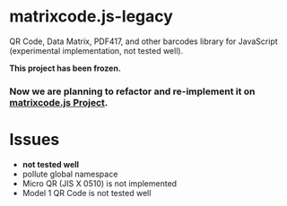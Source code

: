 matrixcode.js-legacy
====================

QR Code, Data Matrix, PDF417, and other barcodes library for JavaScript (experimental implementation, not tested well).

**This project has been frozen.**

### Now we are planning to refactor and re-implement it on [matrixcode.js Project](https://github.com/qnq777/matrixcode.js).  

# Issues
  * **not tested well**
  * pollute global namespace
  * Micro QR (JIS X 0510) is not implemented
  * Model 1 QR Code is not tested well
